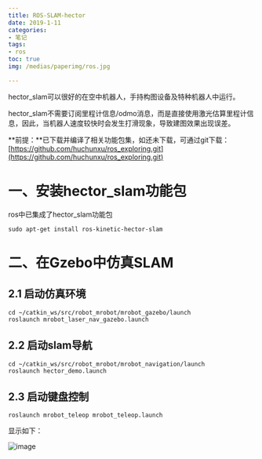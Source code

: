 ```yaml
---
title: ROS-SLAM-hector
date: 2019-1-11
categories:
- 笔记
tags:
- ros
toc: true
img: /medias/paperimg/ros.jpg

---
```

hector_slam可以很好的在空中机器人，手持构图设备及特种机器人中运行。

hector_slam不需要订阅里程计信息/odmo消息，而是直接使用激光估算里程计信息，因此，当机器人速度较快时会发生打滑现象，导致建图效果出现误差。<!-- more -->




**前提：**已下载并编译了相关功能包集，如还未下载，可通过git下载：[https://github.com/huchunxu/ros_exploring.git](https://github.com/huchunxu/ros_exploring.git)

# 一、安装hector_slam功能包

ros中已集成了hector_slam功能包

```
sudo apt-get install ros-kinetic-hector-slam
 ```

# 二、在Gzebo中仿真SLAM

## 2.1 启动仿真环境

```
cd ~/catkin_ws/src/robot_mrobot/mrobot_gazebo/launch
roslaunch mrobot_laser_nav_gazebo.launch
```

## 2.2 启动slam导航

```
cd ~/catkin_ws/src/robot_mrobot/mrobot_navigation/launch
roslaunch hector_demo.launch
```

## 2.3 启动键盘控制

```
roslaunch mrobot_teleop mrobot_teleop.launch 
```


显示如下：

![image](http://upload-images.jianshu.io/upload_images/16115686-59e79c5606ce1a76.png?imageMogr2/auto-orient/strip%7CimageView2/2/w/1240)
